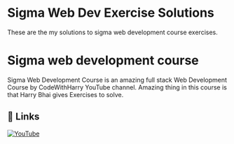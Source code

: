 
# Sigma Web Dev Exercise Solutions 

These are the my solutions to sigma web development course exercises.

# Sigma web development course
Sigma Web Development Course is an amazing full stack Web Development Course by CodeWithHarry YouTube channel.  Amazing thing in this course is that Harry Bhai gives Exercises to solve.




## 🔗 Links
[![YouTube](https://img.shields.io/badge/CodeWithHarry-%23FF0000.svg?style=for-the-badge&logo=YouTube&logoColor=white)](https://youtube.com/@codewithharry)
